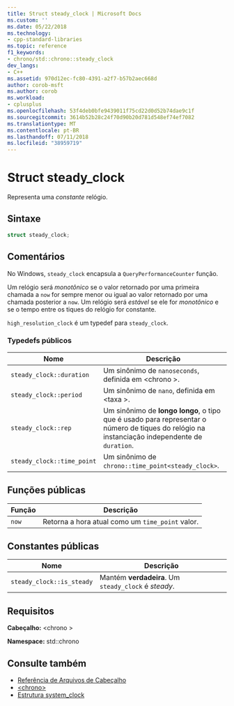 ```yaml
---
title: Struct steady_clock | Microsoft Docs
ms.custom: ''
ms.date: 05/22/2018
ms.technology:
- cpp-standard-libraries
ms.topic: reference
f1_keywords:
- chrono/std::chrono::steady_clock
dev_langs:
- C++
ms.assetid: 970d12ec-fc80-4391-a2f7-b57b2aec668d
author: corob-msft
ms.author: corob
ms.workload:
- cplusplus
ms.openlocfilehash: 53f4deb0bfe9439011f75cd22d0d52b74dae9c1f
ms.sourcegitcommit: 3614b52b28c24f70d90b20d781d548ef74ef7082
ms.translationtype: MT
ms.contentlocale: pt-BR
ms.lasthandoff: 07/11/2018
ms.locfileid: "38959719"
---
```

# <a name="steadyclock-struct"></a>Struct steady_clock

Representa uma *constante* relógio.

## <a name="syntax"></a>Sintaxe

```cpp
struct steady_clock;
```

## <a name="remarks"></a>Comentários

No Windows, `steady_clock` encapsula a `QueryPerformanceCounter` função.

Um relógio será *monotônico* se o valor retornado por uma primeira chamada a `now` for sempre menor ou igual ao valor retornado por uma chamada posterior a `now`. Um relógio será *estável* se ele for *monotônico* e se o tempo entre os tiques do relógio for constante.

`high_resolution_clock` é um typedef para `steady_clock`.

### <a name="public-typedefs"></a>Typedefs públicos

|Nome|Descrição|
|----------|-----------------|
|`steady_clock::duration`|Um sinônimo de `nanoseconds`, definida em \<chrono >.|
|`steady_clock::period`|Um sinônimo de `nano`, definida em \<taxa >.|
|`steady_clock::rep`|Um sinônimo de **longo** **longo**, o tipo que é usado para representar o número de tiques do relógio na instanciação independente de `duration`.|
|`steady_clock::time_point`|Um sinônimo de `chrono::time_point<steady_clock>`.|

## <a name="public-functions"></a>Funções públicas

|Função|Descrição|
|--------------|-----------------|
|`now`|Retorna a hora atual como um `time_point` valor.|

## <a name="public-constants"></a>Constantes públicas

|Nome|Descrição|
|----------|-----------------|
|`steady_clock::is_steady`|Mantém **verdadeira**. Um `steady_clock` é *steady*.|

## <a name="requirements"></a>Requisitos

**Cabeçalho:** \<chrono >

**Namespace:** std::chrono

## <a name="see-also"></a>Consulte também

- [Referência de Arquivos de Cabeçalho](../standard-library/cpp-standard-library-header-files.md)
- [\<chrono>](../standard-library/chrono.md)
- [Estrutura system_clock](../standard-library/system-clock-structure.md)
